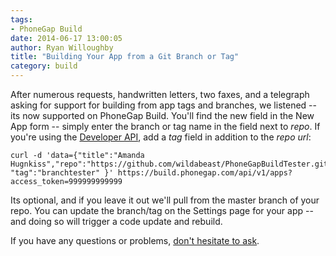 ```yaml
---
tags:
- PhoneGap Build
date: 2014-06-17 13:00:05
author: Ryan Willoughby
title: "Building Your App from a Git Branch or Tag"
category: build
---
```


After numerous requests, handwritten letters, two faxes, and a telegraph asking for support for building from app tags and branches, we listened -- its now supported on PhoneGap Build. You'll find the new field in the New App form -- simply enter the branch or tag name in the field next to _repo_. If you're using the [Developer API](http://docs.build.phonegap.com/en_US/developer_api_api.md.html), add a _tag_ field in addition to the _repo url_:

    curl -d 'data={"title":"Amanda Hugnkiss","repo":"https://github.com/wildabeast/PhoneGapBuildTester.git","create_method":"remote_repo", "tag":"branchtester" }' https://build.phonegap.com/api/v1/apps?access_token=999999999999

Its optional, and if you leave it out we'll pull from the master branch of your repo. You can update the branch/tag on the Settings page for your app -- and doing so will trigger a code update and rebuild.

If you have any questions or problems, [don't hesitate to ask](http://community.phonegap.com/nitobi).